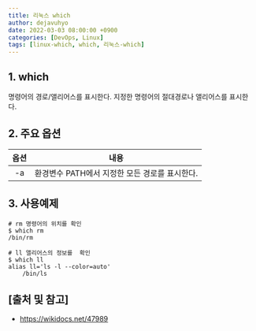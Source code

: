 ```yaml
---
title: 리눅스 which
author: dejavuhyo
date: 2022-03-03 08:00:00 +0900
categories: [DevOps, Linux]
tags: [linux-which, which, 리눅스-which]
---
```


## 1. which
명령어의 경로/앨리어스를 표시한다. 지정한 명령어의 절대경로나 앨리어스를 표시한다.

## 2. 주요 옵션

| 옵션 | 내용 |
|:-----:|:-----:|
| -a | 환경변수 PATH에서 지정한 모든 경로를 표시한다. |

## 3. 사용예제

```shell
# rm 명령어의 위치를 확인 
$ which rm
/bin/rm

# ll 앨리어스의 정보를  확인 
$ which ll
alias ll='ls -l --color=auto'
    /bin/ls
```

## [출처 및 참고]
* <https://wikidocs.net/47989>
